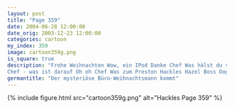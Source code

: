 ```yaml
---
layout: post
title: "Page 359"
date: 2004-06-28 12:00:00
date_orig: 2003-12-23 12:00:00
categories: cartoon
my_index: 359
image: cartoon359g.png
is_square: true
description: "Frohe Weihnachten Wow, ein IPod Danke Chef Was hälst du von einem neuen DVD Brenner, Preston Du rockst, Chef Ich meine Nikolaus Und Hackles ... Ich möchte, dass du diese CD bekommst. Es ist wichtig dass du die Daten darauf untersuchst Gee, Danke 
Chef - was ist darauf Oh oh Chef Was zum Preston Hackles Hazel Boss Dog"
germantitle: "Der mysteriöse Büro-Weihnachtsmann kommt"
---
```


{% include figure.html src="cartoon359g.png" alt="Hackles Page 359"  %}
